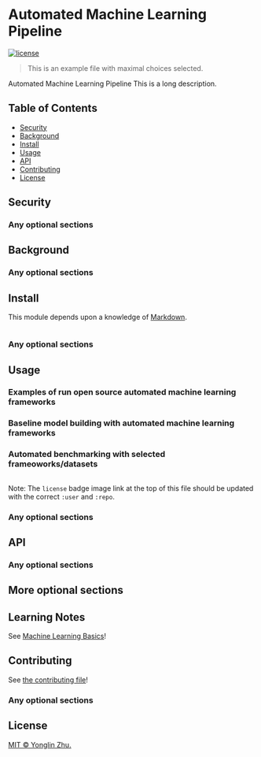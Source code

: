 # Automated Machine Learning Pipeline

[![license](https://img.shields.io/github/license/zhuygln/amlp)](LICENSE)

> This is an example file with maximal choices selected.

Automated Machine Learning Pipeline
This is a long description.

## Table of Contents

- [Security](#security)
- [Background](#background)
- [Install](#install)
- [Usage](#usage)
- [API](#api)
- [Contributing](#contributing)
- [License](#license)

## Security

### Any optional sections

## Background

### Any optional sections

## Install

This module depends upon a knowledge of [Markdown]().

```
```

### Any optional sections

## Usage

### Examples of run open source automated machine learning frameworks

### Baseline model building with automated machine learning frameworks

### Automated benchmarking with selected frameoworks/datasets

```
```

Note: The `license` badge image link at the top of this file should be updated with the correct `:user` and `:repo`.

### Any optional sections

## API

### Any optional sections

## More optional sections

## Learning Notes
See [Machine Learning Basics](doc/mlbasics.md)!

## Contributing

See [the contributing file](CONTRIBUTING.md)!


### Any optional sections

## License

[MIT © Yonglin Zhu.](LICENSE)

